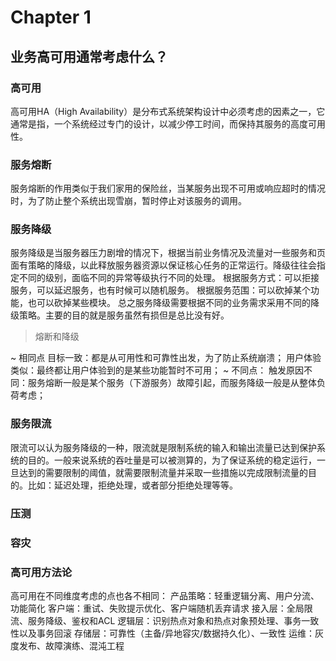 # Chapter 1

## 业务高可用通常考虑什么？

### 高可用

高可用HA（High Availability）是分布式系统架构设计中必须考虑的因素之一，它通常是指，一个系统经过专门的设计，以减少停工时间，而保持其服务的高度可用性。

### 服务熔断

服务熔断的作用类似于我们家用的保险丝，当某服务出现不可用或响应超时的情况时，为了防止整个系统出现雪崩，暂时停止对该服务的调用。

### 服务降级

服务降级是当服务器压力剧增的情况下，根据当前业务情况及流量对一些服务和页面有策略的降级，以此释放服务器资源以保证核心任务的正常运行。降级往往会指定不同的级别，面临不同的异常等级执行不同的处理。
根据服务方式：可以拒接服务，可以延迟服务，也有时候可以随机服务。
根据服务范围：可以砍掉某个功能，也可以砍掉某些模块。
总之服务降级需要根据不同的业务需求采用不同的降级策略。主要的目的就是服务虽然有损但是总比没有好。

> 熔断和降级

~ 相同点
目标一致：都是从可用性和可靠性出发，为了防止系统崩溃；
用户体验类似：最终都让用户体验到的是某些功能暂时不可用；
~ 不同点：
触发原因不同：服务熔断一般是某个服务（下游服务）故障引起，而服务降级一般是从整体负荷考虑；

### 服务限流

限流可以认为服务降级的一种，限流就是限制系统的输入和输出流量已达到保护系统的目的。一般来说系统的吞吐量是可以被测算的，为了保证系统的稳定运行，一旦达到的需要限制的阈值，就需要限制流量并采取一些措施以完成限制流量的目的。比如：延迟处理，拒绝处理，或者部分拒绝处理等等。

### 压测

### 容灾

### 高可用方法论

高可用在不同维度考虑的点也各不相同：
产品策略：轻重逻辑分离、用户分流、功能简化
客户端：重试、失败提示优化、客户端随机丢弃请求
接入层：全局限流、服务降级、鉴权和ACL
逻辑层：识别热点对象和热点对象预处理、事务一致性以及事务回滚
存储层：可靠性（主备/异地容灾/数据持久化）、一致性
运维：灰度发布、故障演练、混沌工程

### 